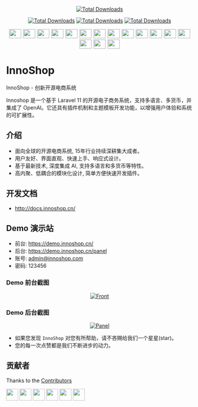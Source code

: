 <p align="center">
    <a href="https://www.innoshop.com"><img src="https://www.innoshop.com/images/logo.png" alt="Total Downloads"></a>
</p>


<p align="center">
    <a href="https://www.innoshop.com"><img src="https://img.shields.io/badge/License-OSL%203.0-green.svg" alt="Total Downloads"></a>
    <a href="https://www.php.net"><img src="https://img.shields.io/badge/Language-php%208.2-blue.svg" alt="Total Downloads"></a>
    <a href="https://www.innoshop.com"><img src="https://img.shields.io/badge/InnoShop%20-purple" alt="Total Downloads"></a>
</p>


<p align="center">
    <img class="flag-img" src="https://flagicons.lipis.dev/flags/4x3/sa.svg">
    <img class="flag-img" src="https://flagicons.lipis.dev/flags/4x3/de.svg">
    <img class="flag-img" src="https://flagicons.lipis.dev/flags/4x3/us.svg">
    <img class="flag-img" src="https://flagicons.lipis.dev/flags/4x3/es.svg">
    <img class="flag-img" src="https://flagicons.lipis.dev/flags/4x3/fr.svg">
    <img class="flag-img" src="https://flagicons.lipis.dev/flags/4x3/id.svg">
    <img class="flag-img" src="https://flagicons.lipis.dev/flags/4x3/it.svg">
    <img class="flag-img" src="https://flagicons.lipis.dev/flags/4x3/jp.svg">
    <img class="flag-img" src="https://flagicons.lipis.dev/flags/4x3/kr.svg">
    <img class="flag-img" src="https://flagicons.lipis.dev/flags/4x3/my.svg">
    <img class="flag-img" src="https://flagicons.lipis.dev/flags/4x3/pt.svg">
    <img class="flag-img" src="https://flagicons.lipis.dev/flags/4x3/ru.svg">
    <img class="flag-img" src="https://flagicons.lipis.dev/flags/4x3/th.svg">
    <img class="flag-img" src="https://flagicons.lipis.dev/flags/4x3/vn.svg">
    <img class="flag-img" src="https://flagicons.lipis.dev/flags/4x3/cn.svg">
    <img class="flag-img" src="https://flagicons.lipis.dev/flags/4x3/hk.svg">
</p>


# InnoShop
InnoShop - 创新开源电商系统

Innoshop 是一个基于 Laravel 11 的开源电子商务系统，支持多语言、多货币，并集成了 OpenAI。它还具有插件机制和主题模板开发功能，以增强用户体验和系统的可扩展性。

## 介绍
- 面向全球的开源电商系统, 15年行业持续深耕集大成者。
- 用户友好、界面直观、快速上手、响应式设计。
- 基于最新技术, 深度集成 AI, 支持多语言和多货币等特性。
- 高内聚、低耦合的模块化设计, 简单方便快速开发插件。

## 开发文档
- http://docs.innoshop.cn/

## Demo 演示站
- 前台: https://demo.innoshop.cn/
- 后台: https://demo.innoshop.cn/panel
- 账号: admin@innoshop.com
- 密码: 123456

### Demo 前台截图
<p align="center">
    <a href="https://www.innoshop.cn" target="_blank">
        <img src="https://www.innoshop.cn/images/readme/front.jpg?v" alt="Front">
    </a>
</p>

### Demo 后台截图
<p align="center">
    <a href="https://www.innoshop.com" target="_blank">
        <img src="https://www.innoshop.cn/images/readme/panel.jpg?v" alt="Panel">
    </a>
</p>

- 如果您发现 `InnoShop` 对您有所帮助，请不吝赐给我们一个星星(star)。
- 您的每一次点赞都是我们不断进步的动力。

## 贡献者

Thanks to the [Contributors](https://github.com/innocommerce/innoshop/graphs/contributors)

<a href="https://github.com/yushine"><img class="avatar-img" src="https://github.com/yushine.png"/></a>
<a href="https://github.com/liuweixxx"><img class="avatar-img" src="https://github.com/liuweixxx.png"/></a>
<a href="https://github.com/qxsclass"><img class="avatar-img" src="https://github.com/qxsclass.png"/></a>
<a href="https://github.com/NeftaliYagua"><img class="avatar-img" src="https://github.com/NeftaliYagua.png"/></a>
<a href="https://github.com/lunan689"><img class="avatar-img" src="https://github.com/lunan689.png"/></a>
<a href="https://github.com/LOLU66"><img class="avatar-img" src="https://github.com/LOLU66.png"/></a>


<style>
.flag-img{border:1px solid #DEE2E6; width:32px; height:24px;}
.avatar-img{width:32px; height:32px;}
</style>
